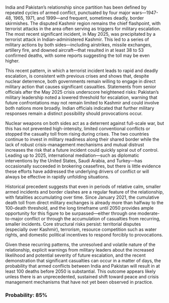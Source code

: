India and Pakistan’s relationship since partition has been defined by repeated cycles of armed conflict, punctuated by four major wars—1947-48, 1965, 1971, and 1999—and frequent, sometimes deadly, border skirmishes. The disputed Kashmir region remains the chief flashpoint, with terrorist attacks in the area often serving as triggers for military escalation. The most recent significant incident, in May 2025, was precipitated by a terrorist attack in Indian-administered Kashmir. This led to a series of military actions by both sides—including airstrikes, missile exchanges, artillery fire, and downed aircraft—that resulted in at least 38 to 53 confirmed deaths, with some reports suggesting the toll may be even higher.

This recent pattern, in which a terrorist incident leads to rapid and deadly escalation, is consistent with previous crises and shows that, despite nuclear deterrence, both governments remain willing to engage in direct military action that causes significant casualties. Statements from senior officials after the May 2025 crisis underscore heightened risks: Pakistan’s military leadership noted a lowered threshold for escalation, warning that future confrontations may not remain limited to Kashmir and could involve both nations more broadly. Indian officials indicated that further military responses remain a distinct possibility should provocations occur.

Nuclear weapons on both sides act as a deterrent against full-scale war, but this has not prevented high-intensity, limited conventional conflicts or stopped the casualty toll from rising during crises. The two countries continue to invest in military readiness along their shared border while the lack of robust crisis-management mechanisms and mutual distrust increases the risk that a future incident could quickly spiral out of control. Leading up to 2025, international mediation—such as diplomatic interventions by the United States, Saudi Arabia, and Turkey—has occasionally succeeded in brokering ceasefires, but there is little evidence these efforts have addressed the underlying drivers of conflict or will always be effective in rapidly unfolding situations.

Historical precedent suggests that even in periods of relative calm, smaller armed incidents and border clashes are a regular feature of the relationship, with fatalities accumulating over time. Since January 2021, the cumulative death toll from direct military exchanges is already more than halfway to the 100-death threshold, and the long timeframe until 2050 provides ample opportunity for this figure to be surpassed—either through one moderate-to-major conflict or through the accumulation of casualties from recurring, smaller incidents. Core structural risks persist: territorial disputes (especially over Kashmir), terrorism, resource competition such as water rights, and domestic political incentives to respond forcibly to provocations.

Given these recurring patterns, the unresolved and volatile nature of the relationship, explicit warnings from military leaders about the increased likelihood and potential severity of future escalation, and the recent demonstration that significant casualties can occur in a matter of days, the probability that armed conflicts between India and Pakistan will result in at least 100 deaths before 2050 is substantial. This outcome appears likely unless there is an unprecedented, sustained shift toward peace and crisis management mechanisms that have not yet been observed in practice.

### Probability: 85%